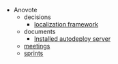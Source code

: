 - Anovote
  - decisions
    - [localization framework](/decisions/localization-framework.md)
  - documents
    - [Installed autodeploy server](/documents/Installed_autodeploy_server.md)
  - [meetings](/meetings/)
  - [sprints](/sprints/)